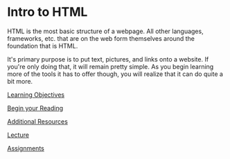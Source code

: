 # Intro to HTML

HTML is the most basic structure of a webpage. All other languages, frameworks, etc. that are on the web form themselves around the foundation that is HTML.

It's primary purpose is to put text, pictures, and links onto a website. If you're only doing that, it will remain pretty simple. As you begin learning more of the tools it has to offer though, you will realize that it can do quite a bit more.

[Learning Objectives](/handbook/curriculum/fundamentals/modules/html-css/lessons/intro-to-html/objectives)

[Begin your Reading](/handbook/curriculum/fundamentals/modules/html-css/lessons/intro-to-html/reading/intro)

[Additional Resources](/handbook/curriculum/fundamentals/modules/html-css/lessons/intro-to-html/resources)

[Lecture](/handbook/curriculum/fundamentals/modules/html-css/lessons/intro-to-html/lecture)

[Assignments](/handbook/curriculum/fundamentals/modules/html-css/lessons/intro-to-html/assignments)
